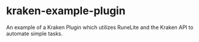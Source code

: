 # kraken-example-plugin
An example of a Kraken Plugin which utilizes RuneLite and the Kraken API to automate simple tasks.
